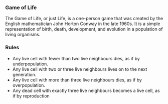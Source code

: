 ### Game of Life
The Game of Life, or just Life, is a one-person game that was created by the English mathematician John Horton Conway in the late 1960s. It is a simple representation of birth, death, development, and evolution in a population of living organisms.

### Rules
- Any live cell with fewer than two live neighbours dies, as if by underpopulation.
- Any live cell with two or three live neighbours lives on to the next generation.
- Any live cell with more than three live neighbours dies, as if by overpopulation.
- Any dead cell with exactly three live neighbours becomes a live cell, as if by reproduction
